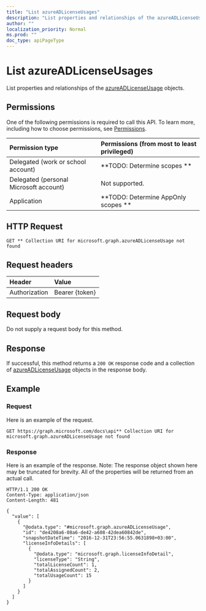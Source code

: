 ```yaml
---
title: "List azureADLicenseUsages"
description: "List properties and relationships of the azureADLicenseUsage objects."
author: ""
localization_priority: Normal
ms.prod: ""
doc_type: apiPageType
---
```


# List azureADLicenseUsages

List properties and relationships of the [azureADLicenseUsage](../resources/azureadlicenseusage.md) objects.

## Permissions
One of the following permissions is required to call this API. To learn more, including how to choose permissions, see [Permissions](/concepts/permissions-reference.md).

|Permission type|Permissions (from most to least privileged)|
|:---|:---|
|Delegated (work or school account)|**TODO: Determine scopes **|
|Delegated (personal Microsoft account)|Not supported.|
|Application|**TODO: Determine AppOnly scopes **|

## HTTP Request
<!-- {
  "blockType": "ignored"
}
-->
``` http
GET ** Collection URI for microsoft.graph.azureADLicenseUsage not found
```

## Request headers
|Header|Value|
|:---|:---|
|Authorization|Bearer {token}|

## Request body
Do not supply a request body for this method.

## Response
If successful, this method returns a `200 OK` response code and a collection of [azureADLicenseUsage](../resources/azureadlicenseusage.md) objects in the response body.

## Example

### Request
Here is an example of the request.
<!-- {
  "blockType": "request",
  "name": "get_azureadlicenseusage"
}
-->
``` http
GET https://graph.microsoft.com/docs\api** Collection URI for microsoft.graph.azureADLicenseUsage not found
```

### Response
Here is an example of the response. Note: The response object shown here may be truncated for brevity. All of the properties will be returned from an actual call.
<!-- {
  "blockType": "response",
  "truncated": true,
  "@odata.type": "collection(microsoft.graph.azureadlicenseusage)"
}
-->
``` http
HTTP/1.1 200 OK
Content-Type: application/json
Content-Length: 481

{
  "value": [
    {
      "@odata.type": "#microsoft.graph.azureADLicenseUsage",
      "id": "de4208a6-08a6-de42-a608-42dea60842de",
      "snapshotDateTime": "2016-12-31T23:56:55.0631898+03:00",
      "licenseInfoDetails": [
        {
          "@odata.type": "microsoft.graph.licenseInfoDetail",
          "licenseType": "String",
          "totalLicenseCount": 1,
          "totalAssignedCount": 2,
          "totalUsageCount": 15
        }
      ]
    }
  ]
}
```

